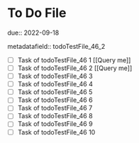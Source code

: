 # To Do File

due:: 2022-09-18

metadatafield:: todoTestFile_46_2

- [ ] Task of todoTestFile_46 1 [[Query me]]
- [ ] Task of todoTestFile_46 2 [[Query me]]
- [ ] Task of todoTestFile_46 3
- [ ] Task of todoTestFile_46 4
- [ ] Task of todoTestFile_46 5
- [ ] Task of todoTestFile_46 6
- [ ] Task of todoTestFile_46 7
- [ ] Task of todoTestFile_46 8
- [ ] Task of todoTestFile_46 9
- [ ] Task of todoTestFile_46 10
